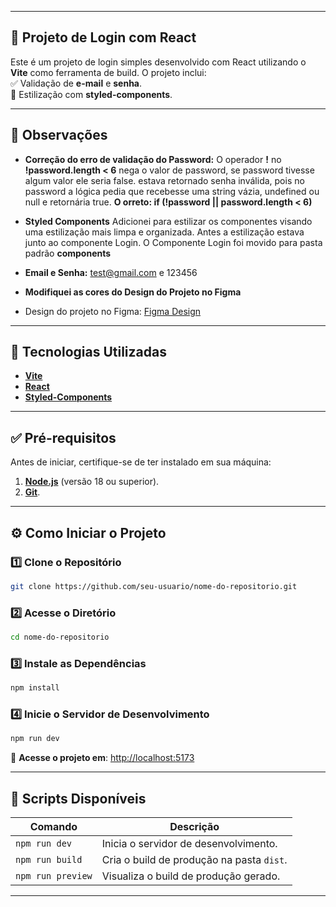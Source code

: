 
---

 ## **🚀 Projeto de Login com React**

Este é um projeto de login simples desenvolvido com React utilizando o **Vite** como ferramenta de build. O projeto inclui:  
✅ Validação de **e-mail** e **senha**.  
🎨 Estilização com **styled-components**.

---

##  **📝 Observações**
- **Correção do erro de validação do Password:** O operador **!**  no   **!password.length < 6** nega o valor de password, se password tivesse algum valor ele seria false. estava retornado senha inválida, pois no password a lógica pedia que recebesse uma string vázia, undefined ou null e retornária true. **O orreto: if (!password || password.length < 6)**

- **Styled Components** Adicionei para estilizar os componentes visando uma estilização mais limpa e organizada. Antes a estilização estava junto ao componente Login. O Componente Login foi movido para pasta padrão **components**

- **Email e Senha:** test@gmail.com e 123456

- **Modifiquei as cores do Design do Projeto no Figma**

- Design do projeto no Figma: [Figma Design](https://www.figma.com/design/KfO5juWJhYMRqv0hennMun/Untitled?node-id=0-1&t=D9Ai15caNYVpKoBw-1)
---

## 🧰 **Tecnologias Utilizadas**
- **[Vite](https://vitejs.dev/)**
- **[React](https://reactjs.org/)**
- **[Styled-Components](https://styled-components.com/)**

---

## ✅ **Pré-requisitos**  
Antes de iniciar, certifique-se de ter instalado em sua máquina:  
1. **[Node.js](https://nodejs.org/)** (versão 18 ou superior).  
2. **[Git](https://git-scm.com/)**.  

---

## ⚙️ **Como Iniciar o Projeto**

### 1️⃣ Clone o Repositório  
```bash
git clone https://github.com/seu-usuario/nome-do-repositorio.git
```

### 2️⃣ Acesse o Diretório  
```bash
cd nome-do-repositorio
```

### 3️⃣ Instale as Dependências  
```bash
npm install
```

### 4️⃣ Inicie o Servidor de Desenvolvimento  
```bash
npm run dev
```

🔗 **Acesse o projeto em**: [http://localhost:5173](http://localhost:5173)

---

## 📜 **Scripts Disponíveis**

| Comando           | Descrição                                           |
|-------------------|---------------------------------------------------|
| `npm run dev`     | Inicia o servidor de desenvolvimento.             |
| `npm run build`   | Cria o build de produção na pasta `dist`.         |
| `npm run preview` | Visualiza o build de produção gerado.             |

---

